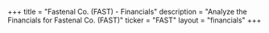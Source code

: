 +++
title = "Fastenal Co. (FAST) - Financials"
description = "Analyze the Financials for Fastenal Co. (FAST)"
ticker = "FAST"
layout = "financials"
+++

